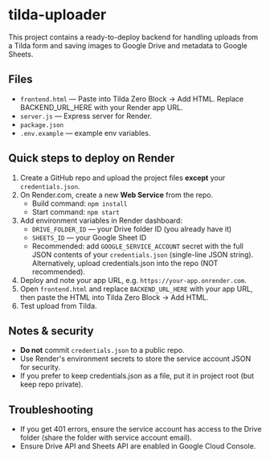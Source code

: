 # tilda-uploader

This project contains a ready-to-deploy backend for handling uploads from a Tilda form and saving images to Google Drive and metadata to Google Sheets.

## Files
- `frontend.html` — Paste into Tilda Zero Block -> Add HTML. Replace BACKEND_URL_HERE with your Render app URL.
- `server.js` — Express server for Render.
- `package.json`
- `.env.example` — example env variables.

## Quick steps to deploy on Render
1. Create a GitHub repo and upload the project files **except** your `credentials.json`.
2. On Render.com, create a new **Web Service** from the repo.
   - Build command: `npm install`
   - Start command: `npm start`
3. Add environment variables in Render dashboard:
   - `DRIVE_FOLDER_ID` — your Drive folder ID (you already have it)
   - `SHEETS_ID` — your Google Sheet ID
   - Recommended: add `GOOGLE_SERVICE_ACCOUNT` secret with the full JSON contents of your `credentials.json` (single-line JSON string). Alternatively, upload credentials.json into the repo (NOT recommended).
4. Deploy and note your app URL, e.g. `https://your-app.onrender.com`.
5. Open `frontend.html` and replace `BACKEND_URL_HERE` with your app URL, then paste the HTML into Tilda Zero Block -> Add HTML.
6. Test upload from Tilda.

## Notes & security
- **Do not** commit `credentials.json` to a public repo.
- Use Render's environment secrets to store the service account JSON for security.
- If you prefer to keep credentials.json as a file, put it in project root (but keep repo private).

## Troubleshooting
- If you get 401 errors, ensure the service account has access to the Drive folder (share the folder with service account email).
- Ensure Drive API and Sheets API are enabled in Google Cloud Console.
